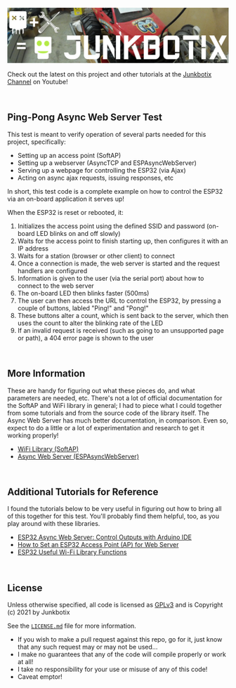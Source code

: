 ![Junkbotix Banner](./images/banner-1024px.jpg)

Check out the latest on this project and other tutorials at the [Junkbotix Channel](https://www.youtube.com/channel/UCNxQ47xBEYjD-mey_lxj9Aw) on Youtube!

<br>

## Ping-Pong Async Web Server Test

This test is meant to verify operation of several parts needed for this project, specifically:

* Setting up an access point (SoftAP)
* Setting up a webserver (AsyncTCP and ESPAsyncWebServer)
* Serving up a webpage for controlling the ESP32 (via Ajax)
* Acting on async ajax requests, issuing responses, etc

In short, this test code is a complete example on how to control the ESP32 via an on-board application it serves up!

When the ESP32 is reset or rebooted, it:

1. Initializes the access point using the defined SSID and password (on-board LED blinks on and off slowly)
2. Waits for the access point to finish starting up, then configures it with an IP address
3. Waits for a station (browser or other client) to connect
4. Once a connection is made, the web server is started and the request handlers are configured
5. Information is given to the user (via the serial port) about how to connect to the web server
6. The on-board LED then blinks faster (500ms)
7. The user can then access the URL to control the ESP32, by pressing a couple of buttons, labled "Ping!" and "Pong!"
8. These buttons alter a count, which is sent back to the server, which then uses the count to alter the blinking rate of the LED
9. If an invalid request is received (such as going to an unsupported page or path), a 404 error page is shown to the user

<br>

## More Information

These are handy for figuring out what these pieces do, and what parameters are needed, etc. There's not a lot of official documentation for the SoftAP and WiFi library in general; I had to piece what I could together from some tutorials and from the source code of the library itself. The Async Web Server has much better documentation, in comparison. Even so, expect to do a little or a lot of experimentation and research to get it working properly!

* [WiFi Library (SoftAP)](https://github.com/espressif/arduino-esp32/tree/master/libraries/WiFi)
* [Async Web Server (ESPAsyncWebServer)](https://github.com/me-no-dev/ESPAsyncWebServer)

<br>

## Additional Tutorials for Reference

I found the tutorials below to be very useful in figuring out how to bring all of this together for this test. You'll probably find them helpful, too, as you play around with these libraries.

* [ESP32 Async Web Server: Control Outputs with Arduino IDE](https://randomnerdtutorials.com/esp32-async-web-server-espasyncwebserver-library/)
* [How to Set an ESP32 Access Point (AP) for Web Server](https://randomnerdtutorials.com/esp32-access-point-ap-web-server/)
* [ESP32 Useful Wi-Fi Library Functions](https://randomnerdtutorials.com/esp32-useful-wi-fi-functions-arduino/)

<br>

## License

Unless otherwise specified, all code is licensed as [GPLv3](http://www.gnu.org/licenses/gpl-3.0.en.html) and is Copyright (c) 2021 by Junkbotix

See the [`LICENSE.md`](./LICENSE.md) file for more information.

* If you wish to make a pull request against this repo, go for it, just know that any such request may or may not be used...
* I make no guarantees that any of the code will compile properly or work at all!
* I take no responsibility for your use or misuse of any of this code!
* Caveat emptor!